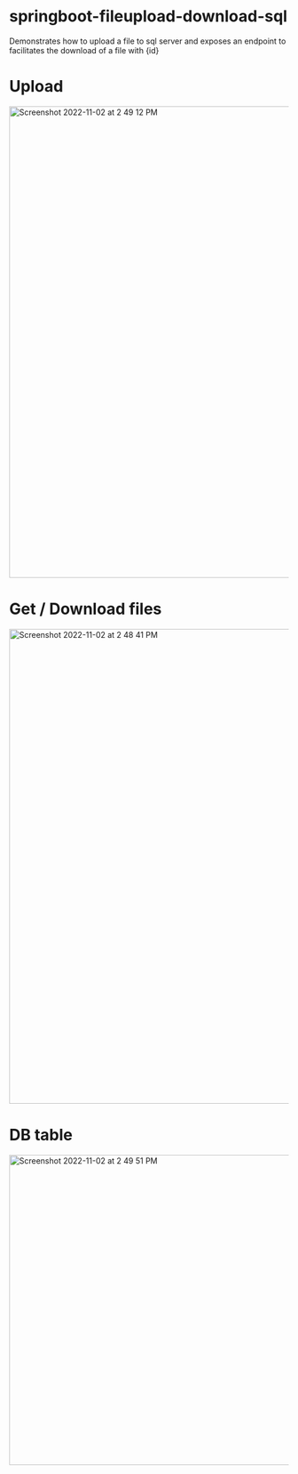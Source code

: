 # springboot-fileupload-download-sql
Demonstrates how to upload a file to sql server and exposes an endpoint to facilitates the download of a file with {id}

# Upload

<img width="848" alt="Screenshot 2022-11-02 at 2 49 12 PM" src="https://user-images.githubusercontent.com/30944903/199452152-84260824-5eb0-4569-bfc2-bdbcd9e2db22.png">

# Get / Download files

<img width="854" alt="Screenshot 2022-11-02 at 2 48 41 PM" src="https://user-images.githubusercontent.com/30944903/199452231-3b8297f0-354f-4cc1-ab32-26ee04f718ad.png">


# DB table

<img width="558" alt="Screenshot 2022-11-02 at 2 49 51 PM" src="https://user-images.githubusercontent.com/30944903/199452283-aa684ade-f5be-4d16-86b4-f4cd61fc50e0.png">

